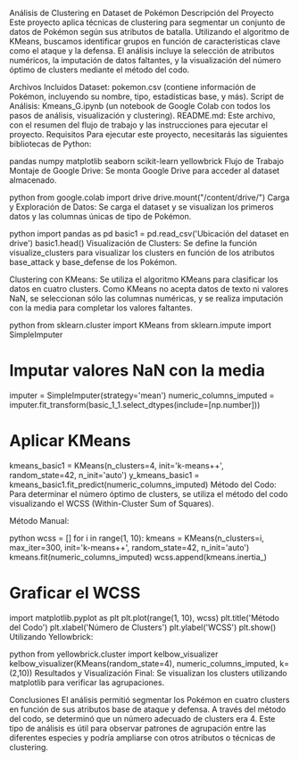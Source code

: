 Análisis de Clustering en Dataset de Pokémon
Descripción del Proyecto
Este proyecto aplica técnicas de clustering para segmentar un conjunto de datos de Pokémon según sus atributos de batalla. Utilizando el algoritmo de KMeans, buscamos identificar grupos en función de características clave como el ataque y la defensa. El análisis incluye la selección de atributos numéricos, la imputación de datos faltantes, y la visualización del número óptimo de clusters mediante el método del codo.

Archivos Incluidos
Dataset: pokemon.csv (contiene información de Pokémon, incluyendo su nombre, tipo, estadísticas base, y más).
Script de Análisis: Kmeans_G.ipynb (un notebook de Google Colab con todos los pasos de análisis, visualización y clustering).
README.md: Este archivo, con el resumen del flujo de trabajo y las instrucciones para ejecutar el proyecto.
Requisitos
Para ejecutar este proyecto, necesitarás las siguientes bibliotecas de Python:

pandas
numpy
matplotlib
seaborn
scikit-learn
yellowbrick
Flujo de Trabajo
Montaje de Google Drive: Se monta Google Drive para acceder al dataset almacenado.

python
from google.colab import drive
drive.mount("/content/drive/")
Carga y Exploración de Datos: Se carga el dataset y se visualizan los primeros datos y las columnas únicas de tipo de Pokémon.

python
import pandas as pd
basic1 = pd.read_csv('Ubicación del dataset en drive')
basic1.head()
Visualización de Clusters: Se define la función visualize_clusters para visualizar los clusters en función de los atributos base_attack y base_defense de los Pokémon.

Clustering con KMeans: Se utiliza el algoritmo KMeans para clasificar los datos en cuatro clusters. Como KMeans no acepta datos de texto ni valores NaN, se seleccionan sólo las columnas numéricas, y se realiza imputación con la media para completar los valores faltantes.

python
from sklearn.cluster import KMeans
from sklearn.impute import SimpleImputer

# Imputar valores NaN con la media
imputer = SimpleImputer(strategy='mean')
numeric_columns_imputed = imputer.fit_transform(basic_1_1.select_dtypes(include=[np.number]))

# Aplicar KMeans
kmeans_basic1 = KMeans(n_clusters=4, init='k-means++', random_state=42, n_init='auto')
y_kmeans_basic1 = kmeans_basic1.fit_predict(numeric_columns_imputed)
Método del Codo: Para determinar el número óptimo de clusters, se utiliza el método del codo visualizando el WCSS (Within-Cluster Sum of Squares).

Método Manual:

python
wcss = []
for i in range(1, 10):
    kmeans = KMeans(n_clusters=i, max_iter=300, init='k-means++', random_state=42, n_init='auto')
    kmeans.fit(numeric_columns_imputed)
    wcss.append(kmeans.inertia_)

# Graficar el WCSS
import matplotlib.pyplot as plt
plt.plot(range(1, 10), wcss)
plt.title('Método del Codo')
plt.xlabel('Número de Clusters')
plt.ylabel('WCSS')
plt.show()
Utilizando Yellowbrick:

python
from yellowbrick.cluster import kelbow_visualizer
kelbow_visualizer(KMeans(random_state=4), numeric_columns_imputed, k=(2,10))
Resultados y Visualización Final: Se visualizan los clusters utilizando matplotlib para verificar las agrupaciones.

Conclusiones
El análisis permitió segmentar los Pokémon en cuatro clusters en función de sus atributos base de ataque y defensa. A través del método del codo, se determinó que un número adecuado de clusters era 4. Este tipo de análisis es útil para observar patrones de agrupación entre las diferentes especies y podría ampliarse con otros atributos o técnicas de clustering.
